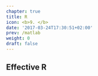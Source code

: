 ```yaml
---
chapter: true
title: R
icon: <b>9. </b>
date: '2017-03-24T17:30:51+02:00'
prev: /matlab
weight: 0
draft: false
---
```


## Effective R
